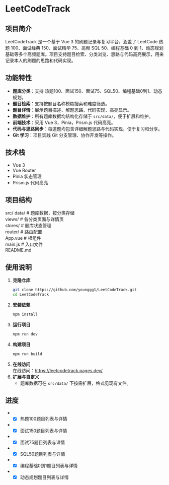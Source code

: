 # LeetCodeTrack

## 项目简介
LeetCodeTrack 是一个基于 Vue 3 的刷题记录与复习平台，涵盖了 LeetCode 热题 100、面试经典 150、面试精华 75、高频 SQL 50、编程基础 0 到 1、动态规划基础等多个高频题库。项目支持题目检索、分类浏览、思路与代码高亮展示，用来记录本人的刷题的思路和代码实现。

## 功能特性
- **题库分类**：支持 热题100、面试150、面试75、SQL50、编程基础0到1、动态规划。
- **题目检索**：支持按题目名称模糊搜索和难度筛选。
- **题目详情**：展示题目描述、解题思路、代码实现、高亮显示。
- **数据维护**：所有题库数据均结构化存储于 `src/data/`，便于扩展和维护。
- **前端技术**：采用 Vue 3，Pinia，Prism.js 代码高亮。
- **代码与思路同步**：每道题均包含详细解题思路与代码实现，便于复习和分享。
- **Git 学习**：项目实践 Git 分支管理、协作开发等操作。

## 技术栈
- Vue 3  
- Vue Router
- Pinia 状态管理
- Prism.js 代码高亮

## 项目结构  
src/
  data/              # 题库数据，按分类存储  
  views/             # 各分类页面与详情页  
  stores/            # 题库状态管理  
  router/            # 路由配置  
  App.vue            # 根组件  
  main.js            # 入口文件  
README.md  

## 使用说明

1. **克隆仓库**
   ```bash
   git clone https://github.com/younggg1/LeetCodeTrack.git  
   cd LeetCodeTrack
   ```  
2. **安装依赖**
   ```bash
   npm install
   ```
3. **运行项目**
   ```bash
   npm run dev
   ```  
4. **构建项目**
   ```bash
   npm run build
   ```  
5. **在线访问**  
   在线访问：https://leetcodetrack.pages.dev/
6. **扩展与自定义**
   - 题库数据可在 `src/data/` 下按需扩展，格式见现有文件。 
## 进度
- - [x] 热题100题目列表与详情
- - [x] 面试150题目列表与详情
- - [x] 面试75题目列表与详情
- - [x] SQL50题目列表与详情
- - [x] 编程基础0到1题目列表与详情
- - [x] 动态规划题目列表与详情
